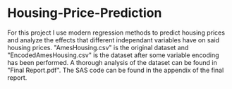 # Housing-Price-Prediction

For this project I use modern regression methods to predict housing prices and analyze the effects that different independant variables have on said housing prices. "AmesHousing.csv" is the original dataset and "EncodedAmesHousing.csv" is the dataset after some variable encoding has been performed. A thorough analysis of the dataset can be found in "Final Report.pdf". The SAS code can be found in the appendix of the final report.
